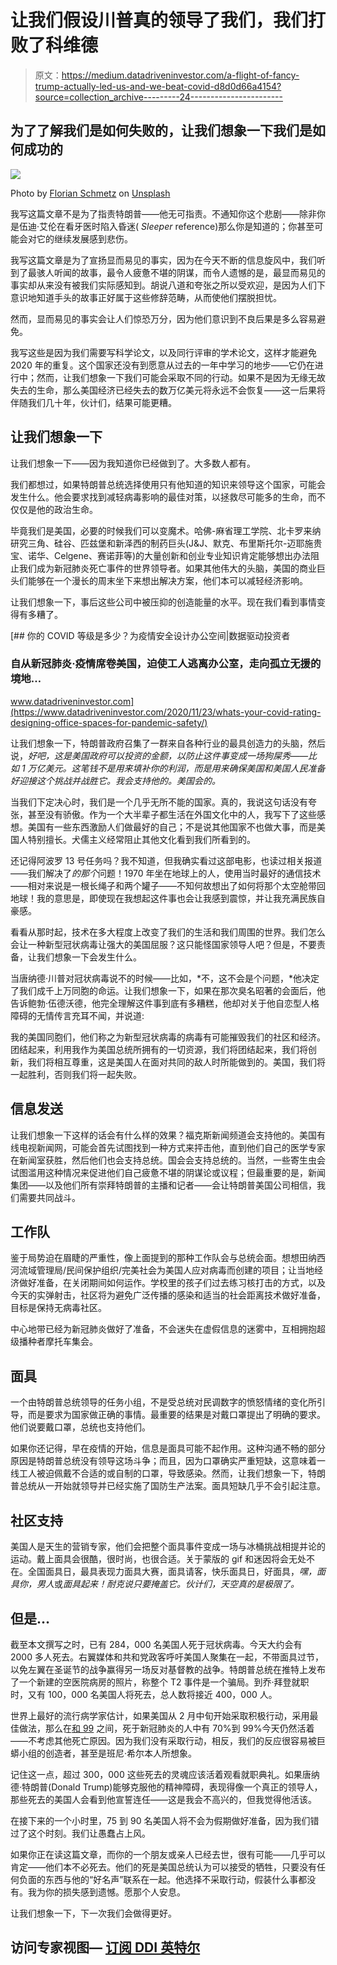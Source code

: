 # 让我们假设川普真的领导了我们，我们打败了科维德

> 原文：<https://medium.datadriveninvestor.com/a-flight-of-fancy-trump-actually-led-us-and-we-beat-covid-d8d0d66a4154?source=collection_archive---------24----------------------->

## 为了了解我们是如何失败的，让我们想象一下我们是如何成功的

![](img/fb68a7643dae68f2bd043517542b7b22.png)

Photo by [Florian Schmetz](https://unsplash.com/@floschmaezz?utm_source=unsplash&utm_medium=referral&utm_content=creditCopyText) on [Unsplash](https://unsplash.com/s/photos/puzzles?utm_source=unsplash&utm_medium=referral&utm_content=creditCopyText)

我写这篇文章不是为了指责特朗普——他无可指责。不通知你这个悲剧——除非你是伍迪·艾伦在看牙医时陷入昏迷( *Sleeper* reference)那么你是知道的；你甚至可能会对它的继续发展感到悲伤。

我写这篇文章是为了宣扬显而易见的事实，因为在今天不断的信息旋风中，我们听到了最骇人听闻的故事，最令人疲惫不堪的阴谋，而令人遗憾的是，最显而易见的事实却从来没有被我们实际感知到。胡说八道和夸张之所以受欢迎，是因为人们下意识地知道手头的故事正好属于这些修辞范畴，从而使他们摆脱担忧。

然而，显而易见的事实会让人们惊恐万分，因为他们意识到不良后果是多么容易避免。

我写这些是因为我们需要写科学论文，以及同行评审的学术论文，这样才能避免 2020 年的重复。这个国家还没有到愿意从过去的一年中学习的地步——它仍在进行中；然而，让我们想象一下我们可能会采取不同的行动。如果不是因为无缘无故失去的生命，那么美国经济已经失去的数万亿美元将永远不会恢复——这一后果将伴随我们几十年，伙计们，结果可能更糟。

## 让我们想象一下

让我们想象一下——因为我知道你已经做到了。大多数人都有。

我们都想过，如果特朗普总统选择使用只有他知道的知识来领导这个国家，可能会发生什么。他会要求找到减轻病毒影响的最佳对策，以拯救尽可能多的生命，而不仅仅是他的政治生命。

毕竟我们是美国，必要的时候我们可以变魔术。哈佛-麻省理工学院、北卡罗来纳研究三角、硅谷、匹兹堡和新泽西的制药巨头(J&J、默克、布里斯托尔-迈耶施贵宝、诺华、Celgene、赛诺菲等)的大量创新和创业专业知识肯定能够想出办法阻止我们成为新冠肺炎死亡事件的世界领导者。如果其他伟大的头脑，美国的商业巨头们能够在一个漫长的周末坐下来想出解决方案，他们本可以减轻经济影响。

让我们想象一下，事后这些公司中被压抑的创造能量的水平。现在我们看到事情变得有多糟了。

[](https://www.datadriveninvestor.com/2020/11/23/whats-your-covid-rating-designing-office-spaces-for-pandemic-safety/) [## 你的 COVID 等级是多少？为疫情安全设计办公空间|数据驱动投资者

### 自从新冠肺炎·疫情席卷美国，迫使工人逃离办公室，走向孤立无援的境地…

www.datadriveninvestor.com](https://www.datadriveninvestor.com/2020/11/23/whats-your-covid-rating-designing-office-spaces-for-pandemic-safety/) 

让我们想象一下，特朗普政府召集了一群来自各种行业的最具创造力的头脑，然后说，*好吧，这是美国政府可以投资的金额，以防止这件事变成一场狗屎秀——比如 1 万亿美元。这笔钱不是用来填补你的利润，而是用来确保美国和美国人民准备好迎接这个挑战并战胜它。我会支持他的。美国会的。*

当我们下定决心时，我们是一个几乎无所不能的国家。真的，我说这句话没有夸张，甚至没有骄傲。作为一个大半辈子都生活在外国文化中的人，我写下了这些感想。美国有一些东西激励人们做最好的自己；不是说其他国家不也做大事，而是美国人特别擅长。犬儒主义经常阻止其他文化看到我们所看到的。

还记得阿波罗 13 号任务吗？我不知道，但我确实看过这部电影，也读过相关报道——我们解决了*的那个*问题！1970 年坐在地球上的人，使用当时最好的通信技术——相对来说是一根长绳子和两个罐子——不知何故想出了如何将那个太空舱带回地球！我的意思是，即使现在我想起这件事也会让我感到震惊，并让我充满民族自豪感。

看看从那时起，技术在多大程度上改变了我们的生活和我们周围的世界。我们怎么会让一种新型冠状病毒让强大的美国屈服？这只能怪国家领导人吧？但是，不要责备，让我们想象一下会发生什么。

当唐纳德·川普对冠状病毒说不的时候——比如，*不，这不会是个问题，*他决定了我们成千上万同胞的命运。让我们想象一下，如果在那次臭名昭著的会面后，他告诉鲍勃·伍德沃德，他完全理解这件事到底有多糟糕，他却对关于他自恋型人格障碍的无情传言充耳不闻，并说道:

我的美国同胞们，他们称之为新型冠状病毒的病毒有可能摧毁我们的社区和经济。团结起来，利用我作为美国总统所拥有的一切资源，我们将团结起来，我们将创新，我们将相互尊重，这是美国人在面对共同的敌人时所能做到的。美国，我们将一起胜利，否则我们将一起失败。

## 信息发送

让我们想象一下这样的话会有什么样的效果？福克斯新闻频道会支持他的。美国有线电视新闻网，可能会首先试图找到一种方式来抨击他，直到他们自己的医学专家在新闻室获胜，然后他们也会支持总统。国会会支持总统的。当然，一些寄生虫会试图滥用这种情况来促进他们自己疲惫不堪的阴谋论或议程；但最重要的是，新闻集团——以及他们所有崇拜特朗普的主播和记者——会让特朗普美国公司相信，我们需要共同战斗。

## 工作队

鉴于局势迫在眉睫的严重性，像上面提到的那种工作队会与总统会面。想想田纳西河流域管理局/民间保护组织/完美社会为美国人应对病毒而创建的项目；让当地经济做好准备，在关闭期间如何运作。学校里的孩子们过去练习核打击的方式，以及今天的实弹射击，社区将为避免广泛传播的感染和适当的社会距离技术做好准备，目标是保持无病毒社区。

中心地带已经为新冠肺炎做好了准备，不会迷失在虚假信息的迷雾中，互相拥抱超级播种者摩托车集会。

## 面具

一个由特朗普总统领导的任务小组，不是受总统对民调数字的愤怒情绪的变化所引导，而是要求为国家做正确的事情。最重要的结果是对戴口罩提出了明确的要求。他们说要戴口罩，总统也支持他们。

如果你还记得，早在疫情的开始，信息是面具可能不起作用。这种沟通不畅的部分原因是特朗普总统没有领导这场斗争；而且，因为口罩确实严重短缺，这意味着一线工人被迫佩戴不合适的或自制的口罩，导致感染。然而，让我们想象一下，特朗普总统从一开始就领导并已经实施了国防生产法案。面具短缺几乎不会引起注意。

## 社区支持

美国人是天生的营销专家，他们会把整个面具事件变成一场与冰桶挑战相提并论的运动。戴上面具会很酷，很时尚，也很合适。关于蒙版的 gif 和迷因将会无处不在。全国面具日，最具表现力面具大赛，面具请客，快乐面具日，好面具，*嘿，面具你，男人*或*面具起来！*耐克说*只要掩盖它。伙计们，天空真的是极限了。*

## 但是…

截至本文撰写之时，已有 284，000 名美国人死于冠状病毒。今天大约会有 2000 多人死去。右翼媒体和共和党政客呼吁美国人聚集在一起，不带面具过节，以免左翼在圣诞节的战争赢得另一场反对基督教的战争。特朗普总统在推特上发布了一个新建的空医院病房的照片，称整个 T2 事件是一个骗局。到乔·拜登就职时，又有 100，000 名美国人将死去，总人数将接近 400，000 人。

世界上最好的流行病学家估计，如果美国从 2 月中旬开始采取积极行动，采用最佳做法，那么在[和 99](https://www.statnews.com/2020/06/19/faster-response-prevented-most-us-covid-19-deaths/) 之间，死于新冠肺炎的人中有 70%到 99%今天仍然活着——不考虑其他死亡原因。因为我们没有采取行动，相反，我们的反应很容易被巨蟒小组的创造者，甚至是班尼·希尔本人所想象。

记住这一点，超过 300，000 这些死去的灵魂应该活着观看就职典礼。如果唐纳德·特朗普(Donald Trump)能够克服他的精神障碍，表现得像一个真正的领导人，那些死去的美国人会看到他宣誓连任——这是我会不高兴的，但我觉得他活该。

在接下来的一个小时里，75 到 90 名美国人将不会为假期做好准备，因为我们错过了这个时刻。我们让愚蠢占上风。

如果你正在读这篇文章，而你的一个朋友或亲人已经去世，很有可能——几乎可以肯定——他们本不必死去。他们的死是美国总统认为可以接受的牺牲，只要没有任何负面的东西与他的“好名声”联系在一起。他选择不采取行动，假装什么事都没有。我为你的损失感到遗憾。愿那个人安息。

让我们想象一下，下一次我们会做得更好。

## 访问专家视图— [订阅 DDI 英特尔](https://datadriveninvestor.com/ddi-intel)